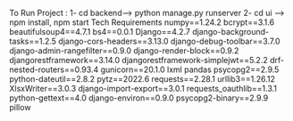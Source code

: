 To Run Project : 
        1- cd backend--> python manage.py runserver
        2- cd ui --> npm install, npm start
Tech Requirements
        numpy==1.24.2
        bcrypt==3.1.6
        beautifulsoup4==4.7.1
        bs4==0.0.1
        Django==4.2.7
        django-background-tasks==1.2.5
        django-cors-headers==3.13.0
        django-debug-toolbar==3.7.0
        django-admin-rangefilter==0.9.0
        django-render-block==0.9.2
        djangorestframework==3.14.0
        djangorestframework-simplejwt==5.2.2
        drf-nested-routers==0.93.4
        gunicorn==20.1.0
        lxml
        pandas
        psycopg2==2.9.5
        python-dateutil==2.8.2
        pytz==2022.6
        requests==2.28.1
        urllib3==1.26.12
        XlsxWriter==3.0.3
        django-import-export==3.0.1
        requests_oauthlib==1.3.1
        python-gettext==4.0
        django-environ==0.9.0
        psycopg2-binary==2.9.9
        pillow
